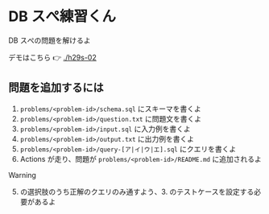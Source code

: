 # DB スぺ練習くん

DB スぺの問題を解けるよ

デモはこちら 👉 [./h29s-02](https://github.com/hayatroid/db-specialist-practice/tree/main/problems/h29s-02)

## 問題を追加するには

1. `problems/<problem-id>/schema.sql` にスキーマを書くよ
2. `problems/<problem-id>/question.txt` に問題文を書くよ
3. `problems/<problem-id>/input.sql` に入力例を書くよ
4. `problems/<problem-id>/output.txt` に出力例を書くよ
5. `problems/<problem-id>/query-[ア|イ|ウ|エ].sql` にクエリを書くよ
6. Actions が走り、問題が `problems/<problem-id>/README.md` に追加されるよ

> [!WARNING]
> 5. の選択肢のうち正解のクエリのみ通すよう、3. のテストケースを設定する必要があるよ
